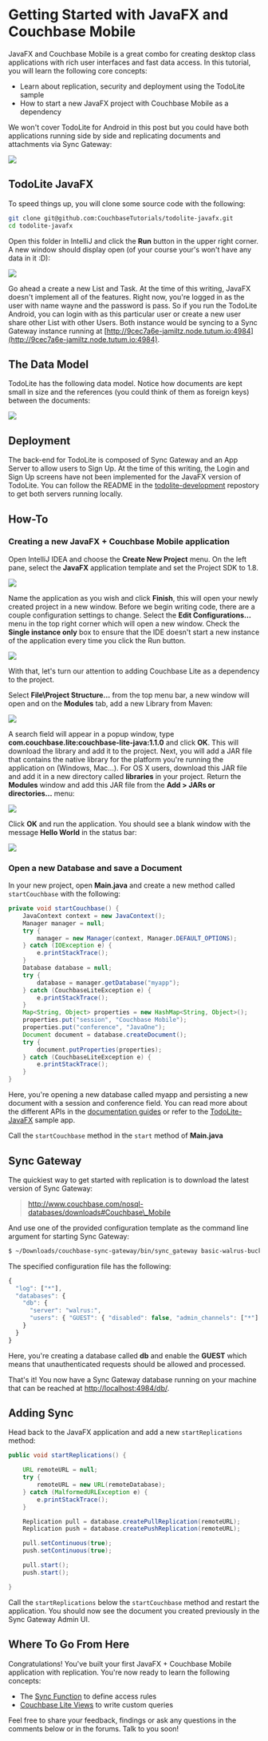 # Getting Started with JavaFX and Couchbase Mobile

JavaFX and Couchbase Mobile is a great combo for creating desktop class applications with rich user interfaces and fast data access. In this tutorial, you will learn the following core concepts:

- Learn about replication, security and deployment using the TodoLite sample
- How to start a new JavaFX project with Couchbase Mobile as a dependency

We won't cover TodoLite for Android in this post but you could have both applications running side by side and replicating documents and attachments via Sync Gateway:

![](assets/thumbnail.png)

## TodoLite JavaFX

To speed things up, you will clone some source code with the following:

```bash
git clone git@github.com:CouchbaseTutorials/todolite-javafx.git
cd todolite-javafx
```

Open this folder in IntelliJ and click the **Run** button in the upper right corner. A new window should display open (of your course your's won't have any data in it :D):

![](assets/preview.png)

Go ahead a create a new List and Task. At the time of this writing, JavaFX doesn't implement all of the features. Right now, you're logged in as the user with name wayne and the password is pass. So if you run the TodoLite Android, you can login with as this particular user or create a new user share other List with other Users. Both instance would be syncing to a Sync Gateway instance running at [http://9cec7a6e-jamiltz.node.tutum.io:4984](http://9cec7a6e-jamiltz.node.tutum.io:4984).

## The Data Model

TodoLite has the following data model. Notice how documents are kept small in size and the references (you could think of them as foreign keys) between the documents:

![](assets/data-model.png)

## Deployment

The back-end for TodoLite is composed of Sync Gateway and an App Server to allow users to Sign Up. At the time of this writing, the Login and Sign Up screens have not been implemented for the JavaFX version of TodoLite. You can follow the README in the [todolite-development](https://github.com/CouchbaseTutorials/todolite-development) repostory to get both servers running locally.

## How-To

### Creating a new JavaFX + Couchbase Mobile application

Open IntelliJ IDEA and choose the **Create New Project** menu. On the left pane, select the **JavaFX** application template and set the Project SDK to 1.8.

![](assets/starter-template.png)

Name the application as you wish and click **Finish**, this will open your newly created project in a new window. Before we begin writing code, there are a couple configuration settings to change. Select the **Edit Configurations...** menu in the top right corner which will open a new window. Check the **Single instance only** box to ensure that the IDE doesn't start a new instance of the application every time you click the Run button.

![](assets/single-instance.png)

With that, let's turn our attention to adding Couchbase Lite as a dependency to the project.


Select **File\Project Structure...** from the top menu bar, a new window will open and on the **Modules** tab, add a new Library from Maven:

![](assets/maven-module.png)

A search field will appear in a popup window, type **com.couchbase.lite:couchbase-lite-java:1.1.0** and click **OK**. This will download the library and add it to the project. Next, you will add a JAR file that contains the native library for the platform you're running the application on (Windows, Mac...). For OS X users, download this JAR file and add it in a new directory called **libraries** in your project. Return the **Modules** window and add this JAR file from the **Add > JARs or directories...** menu:

![](assets/jar-dependency.png)

Click **OK** and run the application. You should see a blank window with the message **Hello World** in the status bar:

![](assets/hello-world.png)

### Open a new Database and save a Document 

In your new project, open **Main.java** and create a new method called `startCouchbase` with the following:

```java
private void startCouchbase() {
    JavaContext context = new JavaContext();
    Manager manager = null;
    try {
        manager = new Manager(context, Manager.DEFAULT_OPTIONS);
    } catch (IOException e) {
        e.printStackTrace();
    }
    Database database = null;
    try {
        database = manager.getDatabase("myapp");
    } catch (CouchbaseLiteException e) {
        e.printStackTrace();
    }
    Map<String, Object> properties = new HashMap<String, Object>();
    properties.put("session", "Couchbase Mobile");
    properties.put("conference", "JavaOne");
    Document document = database.createDocument();
    try {
        document.putProperties(properties);
    } catch (CouchbaseLiteException e) {
        e.printStackTrace();
    }
}
```

Here, you're opening a new database called myapp and persisting a new document with a session and conference field. You can read more about the different APIs in the [documentation guides](http://developer.couchbase.com/documentation/mobile/1.1.0/develop/guides/couchbase-lite/index.html) or refer to the [TodoLite-JavaFX](https://github.com/CouchbaseTutorials/todolite-javafx) sample app.

Call the `startCouchbase` method in the `start` method of **Main.java**

## Sync Gateway

The quickiest way to get started with replication is to download the latest version of Sync Gateway:

> http://www.couchbase.com/nosql-databases/downloads#Couchbase\_Mobile

And use one of the provided configuration template as the command line argument for starting Sync Gateway:

```bash
$ ~/Downloads/couchbase-sync-gateway/bin/sync_gateway basic-walrus-bucket.json 
```

The specified configuration file has the following:

```js
{
  "log": ["*"],
  "databases": {
    "db": {
      "server": "walrus:",
      "users": { "GUEST": { "disabled": false, "admin_channels": ["*"] } }
    }
  }
}
```

Here, you're creating a database called **db** and enable the **GUEST** which means that unauthenticated requests should be allowed and processed.

That's it! You now have a Sync Gateway database running on your machine that can be reached at [http://localhost:4984/db/](http://localhost:4984/db/).

## Adding Sync

Head back to the JavaFX application and add a new `startReplications` method:

```java
public void startReplications() {

    URL remoteURL = null;
    try {
        remoteURL = new URL(remoteDatabase);
    } catch (MalformedURLException e) {
        e.printStackTrace();
    }

    Replication pull = database.createPullReplication(remoteURL);
    Replication push = database.createPushReplication(remoteURL);

    pull.setContinuous(true);
    push.setContinuous(true);

    pull.start();
    push.start();

}
```

Call the `startReplications` below the `startCouchbase` method and restart the application. You should now see the document you created previously in the Sync Gateway Admin UI.

## Where To Go From Here

Congratulations! You've built your first JavaFX + Couchbase Mobile application with replication. You're now ready to learn the following concepts:

- The [Sync Function](http://developer.couchbase.com/documentation/mobile/1.1.0/develop/guides/sync-gateway/sync-function-api-guide/index.html) to define access rules
- [Couchbase Lite Views](http://developer.couchbase.com/documentation/mobile/1.1.0/develop/guides/couchbase-lite/native-api/view/index.html) to write custom queries

Feel free to share your feedback, findings or ask any questions in the comments below or in the forums. Talk to you soon!